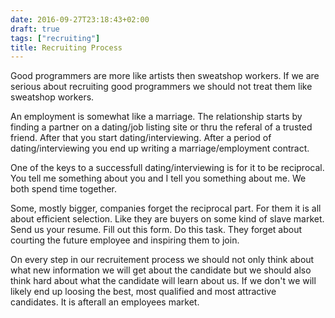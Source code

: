 ```yaml
---
date: 2016-09-27T23:18:43+02:00
draft: true
tags: ["recruiting"]
title: Recruiting Process
---
```

Good programmers are more like artists then sweatshop workers. If we are serious about recruiting good programmers we should not treat them like sweatshop workers.

An employment is somewhat like a marriage. The relationship starts by finding a partner on a dating/job listing site or thru the referal of a trusted friend. After that you start dating/interviewing. After a period of dating/interviewing you end up writing a marriage/employment contract.

One of the keys to a successfull dating/interviewing is for it to be reciprocal. You tell me something about you and I tell you something about me. We both spend time together.

Some, mostly bigger, companies forget the reciprocal part. For them it is all about efficient selection. Like they are buyers on some kind of slave market. Send us your resume. Fill out this form. Do this task. They forget about courting the future employee and inspiring them to join.

On every step in our recruitement process we should not only think about what new information we will get about the candidate but we should also think hard about what the candidate will learn about us. If we don't we will likely end up loosing the best, most qualified and most attractive candidates. It is afterall an employees market.